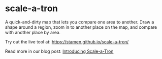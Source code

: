 # scale-a-tron

A quick-and-dirty map that lets you compare one area to another. Draw a shape around a region, zoom in to another place on the map, and compare with another place by area.

Try out the live tool at: https://stamen.github.io/scale-a-tron/

Read more in our blog post: [Introducing Scale-a-Tron](https://hi.stamen.com/introducing-scale-a-tron-91081062e2d0)
